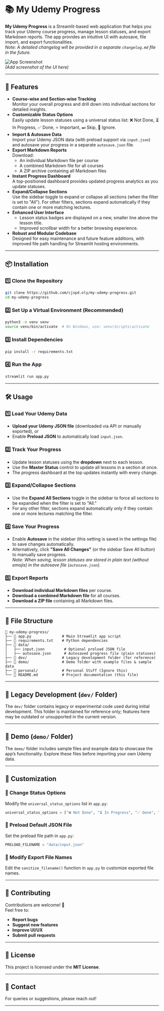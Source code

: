 # 📚 My Udemy Progress

**My Udemy Progress** is a Streamlit-based web application that helps you track your Udemy course progress, manage lesson statuses, and export Markdown reports. The app provides an intuitive UI with autosave, file import, and export functionalities.  
*Note: A detailed changelog will be provided in a separate `changelog.md` file in the future.*

![App Screenshot](#)  
*(Add screenshot of the UI here)*

---

## 🚀 Features

- **Course-wise and Section-wise Tracking**  
  Monitor your overall progress and drill down into individual sections for detailed insights.
- **Customizable Status Options**  
  Easily update lesson statuses using a universal status list: ❌ Not Done, ⏳ In Progress, ✅ Done, ⭐ Important, ⏭ Skip, 🚫 Ignore.
- **Import & Autosave Data**  
  Import your Udemy JSON data (with preload support via `input.json`) and autosave your progress in a separate `autosave.json` file.
- **Export Markdown Reports**  
  Download:
  - An individual Markdown file per course  
  - A combined Markdown file for all courses  
  - A ZIP archive containing all Markdown files
- **Instant Progress Dashboard**  
  A top-positioned dashboard provides updated progress analytics as you update statuses.
- **Expand/Collapse Sections**  
  Use the sidebar toggle to expand or collapse all sections (when the filter is set to "All"). For other filters, sections expand automatically if they contain one or more matching lectures.
- **Enhanced User Interface**  
  - Lesson status badges are displayed on a new, smaller line above the lesson title.
  - Improved scrollbar width for a better browsing experience.
- **Robust and Modular Codebase**  
  Designed for easy maintenance and future feature additions, with improved file path handling for Streamlit hosting environments.

---

## 📦 Installation

### 1️⃣ Clone the Repository

```sh
git clone https://github.com/cjspd.oly/my-udemy-progress.git
cd my-udemy-progress
```

### 2️⃣ Set Up a Virtual Environment (Recommended)

```sh
python3 -m venv venv
source venv/bin/activate  # On Windows, use: venv\Scripts\activate
```

### 3️⃣ Install Dependencies

```sh
pip install -r requirements.txt
```

### 4️⃣ Run the App

```sh
streamlit run app.py
```

---

## 🛠️ Usage

### 1️⃣ Load Your Udemy Data

- **Upload your Udemy JSON file** (downloaded via API or manually exported), or
- Enable **Preload JSON** to automatically load `input.json`.

### 2️⃣ Track Your Progress

- Update lesson statuses using the **dropdown** next to each lesson.
- Use the **Master Status** control to update all lessons in a section at once.
- The progress dashboard at the top updates instantly with every change.

### 3️⃣ Expand/Collapse Sections

- Use the **Expand All Sections** toggle in the sidebar to force all sections to be expanded when the filter is set to "All."
- For any other filter, sections expand automatically only if they contain one or more lectures matching the filter.

### 4️⃣ Save Your Progress

- Enable **Autosave** in the sidebar (this setting is saved in the settings file) to save changes automatically.
- Alternatively, click **"Save All Changes"** (or the sidebar Save All button) to manually save progress.  
  *Note: When saving, lesson statuses are stored in plain text (without emojis) in the autosave file (`autosave.json`).*

### 5️⃣ Export Reports

- **Download individual Markdown files** per course.
- **Download a combined Markdown file** for all courses.
- **Download a ZIP file** containing all Markdown files.

---

## 📂 File Structure

```
📂 my-udemy-progress/
├── 📄 app.py              # Main Streamlit app script
├── 📜 requirements.txt    # Python dependencies
├── 📂 data/
│   ├── input.json         # Optional preload JSON file
│   ├── autosave.json      # Autosaved progress file (plain statuses)
├── 📂 dev/                # Legacy development folder (for reference)
├── 📂 demo/               # Demo folder with example files & sample data
├── 📂 personal/           # Personal Stuff (Ignore this)
└── 📄 README.md           # Project documentation (this file)
```

---

## 📂 Legacy Development (`dev/` Folder)

The `dev/` folder contains legacy or experimental code used during initial development. This folder is maintained for reference only; features here may be outdated or unsupported in the current version.

---

## 📂 Demo (`demo/` Folder)

The `demo/` folder includes sample files and example data to showcase the app’s functionality. Explore these files before importing your own Udemy data.

---

## 🎨 Customization

### 🔹 Change Status Options

Modify the `universal_status_options` list in `app.py`:

```python
universal_status_options = ["❌ Not Done", "⏳ In Progress", "✅ Done", "⭐ Important", "⏭ Skip", "🚫 Ignore"]
```

### 🔹 Preload Default JSON File

Set the preload file path in `app.py`:

```python
PRELOAD_FILENAME = "data/input.json"
```

### 🔹 Modify Export File Names

Edit the `sanitize_filename()` function in `app.py` to customize exported file names.

---

## 🤝 Contributing

Contributions are welcome! 🚀  
Feel free to:
- **Report bugs**
- **Suggest new features**
- **Improve UI/UX**
- **Submit pull requests**

---

## 📜 License

This project is licensed under the **MIT License**.

---

## 📧 Contact

For queries or suggestions, please reach out!

---